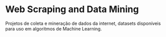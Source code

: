 # Web Scraping and Data Mining 

Projetos de coleta e mineração de dados da internet, datasets disponíveis para uso em algoritmos de Machine Learning. 
